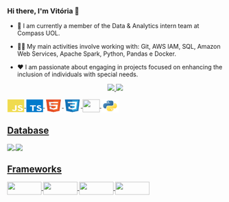 ### Hi there, I'm Vitória 👋


- 🌱 I am currently a member of the Data & Analytics intern team at Compass UOL.

- 👩‍💻 My main activities involve working with: Git, AWS IAM, SQL, Amazon Web Services, Apache Spark, Python, Pandas e Docker.

- ❤ I am passionate about engaging in projects focused on enhancing the inclusion of individuals with special needs.

<div align="center">
  <a href="https://github.com/vitoria-rocha">
  <img height="180em" src="https://github-readme-stats.vercel.app/api?username=vitoria-rocha&show_icons=true&theme=radical&include_all_commits=true&count_private=true"/>
  <img height="180em" src="https://github-readme-stats.vercel.app/api/top-langs/?username=vitoria-rocha&layout=compact&langs_count=7&theme=radical"/>
</div>
  <div style="display: inline_block"><br>
  <img align="center" height="30" width="40" src="https://raw.githubusercontent.com/devicons/devicon/master/icons/javascript/javascript-plain.svg">
  <img align="center" height="30" width="40" src="https://raw.githubusercontent.com/devicons/devicon/master/icons/typescript/typescript-plain.svg">
  <img align="center" height="30" width="40" src="https://raw.githubusercontent.com/devicons/devicon/master/icons/html5/html5-original.svg">
  <img align="center" height="30" width="40" src="https://raw.githubusercontent.com/devicons/devicon/master/icons/css3/css3-original.svg">
  <img align="center" height="30" width="40" src="https://angular.io/assets/images/logos/angular/angular.svg">
  <img align="center" height="30" width="40" src="https://raw.githubusercontent.com/devicons/devicon/master/icons/python/python-original.svg">
<div> 
    
  ## Database  
  <img align="center" src="https://img.shields.io/badge/PostgreSQL-316192?style=for-the-badge&logo=postgresql&logoColor=white">
  <img align="center" src="https://img.shields.io/badge/SQLite-07405E?style=for-the-badge&logo=sqlite&logoColor=white">

  ## Frameworks
  <img align="center" height="30" width="80" src="https://img.shields.io/badge/Node.js-43853D?style=for-the-badge&logo=node.js&logoColor=white">
  <img align="center" height="30" width="80" src="https://img.shields.io/badge/npm-CB3837?style=for-the-badge&logo=npm&logoColor=white">
  <img align="center" height="30" width="80" src="https://img.shields.io/badge/Yarn-2C8EBB?style=for-the-badge&logo=yarn&logoColor=white">
  <img align="center" height="30" width="80" src="https://img.shields.io/badge/Git-F05032?style=for-the-badge&logo=git&logoColor=white">


  
  

 <!-- ## Connect with me
  
  <a href="https://instagram.com/vitoria.roch4" target="_blank"><img src="https://img.shields.io/badge/-Instagram-%23E4405F?style=for-the-badge&logo=instagram&logoColor=white" target="_blank"></a>
  <a href = "mailto:vitoria.rocha1206@gmail.com"><img src="https://img.shields.io/badge/-Gmail-%23333?style=for-the-badge&logo=gmail&logoColor=white" target="_blank"></a> -->
</div>
